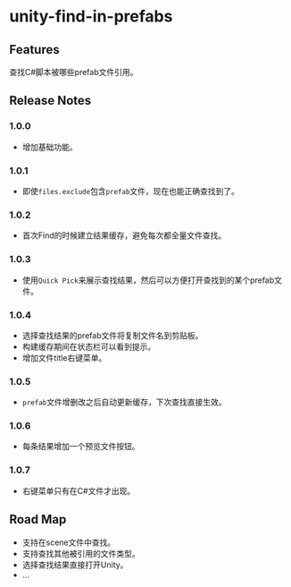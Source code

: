 # unity-find-in-prefabs

## Features

查找C#脚本被哪些prefab文件引用。

## Release Notes

### 1.0.0

* 增加基础功能。

### 1.0.1

* 即使`files.exclude`包含`prefab`文件，现在也能正确查找到了。

### 1.0.2

* 首次Find的时候建立结果缓存，避免每次都全量文件查找。

### 1.0.3

* 使用`Quick Pick`来展示查找结果，然后可以方便打开查找到的某个prefab文件。

### 1.0.4

* 选择查找结果的prefab文件将复制文件名到剪贴板。
* 构建缓存期间在状态栏可以看到提示。
* 增加文件title右键菜单。

### 1.0.5

* `prefab`文件增删改之后自动更新缓存，下次查找直接生效。

### 1.0.6

* 每条结果增加一个预览文件按钮。

### 1.0.7

* 右键菜单只有在C#文件才出现。

## Road Map

* 支持在scene文件中查找。
* 支持查找其他被引用的文件类型。
* 选择查找结果直接打开Unity。
* ...

